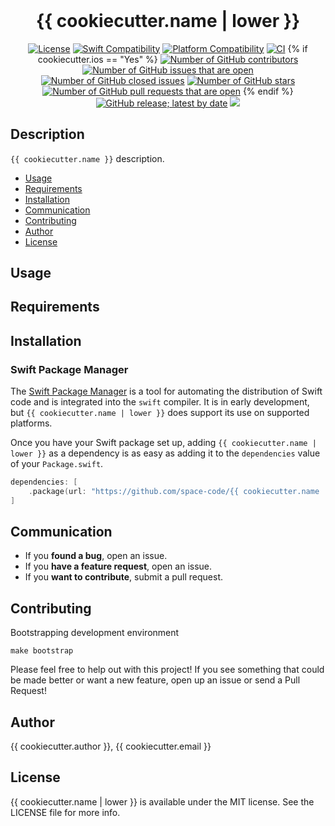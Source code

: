 <h1 align="center" style="margin-top: 0px;">{{ cookiecutter.name | lower }}</h1>

<p align="center">
<a href="https://github.com/space-code/{{ cookiecutter.name | lower }}/blob/main/LICENSE"><img alt="License" src="https://img.shields.io/github/license/space-code/{{ cookiecutter.name | lower }}?style=flat"></a> 
<a href="https://swiftpackageindex.com/space-code/{{ cookiecutter.name | lower }}"><img alt="Swift Compatibility" src="https://img.shields.io/endpoint?url=https%3A%2F%2Fswiftpackageindex.com%2Fapi%2Fpackages%2Fspace-code%2F{{ cookiecutter.name | lower }}%2Fbadge%3Ftype%3Dswift-versions"/></a> 
<a href="https://swiftpackageindex.com/space-code/{{ cookiecutter.name | lower }}"><img alt="Platform Compatibility" src="https://img.shields.io/endpoint?url=https%3A%2F%2Fswiftpackageindex.com%2Fapi%2Fpackages%2Fspace-code%2F{{ cookiecutter.name | lower }}%2Fbadge%3Ftype%3Dplatforms"/></a> 
<a href="https://github.com/space-code/{{ cookiecutter.name | lower }}"><img alt="CI" src="https://github.com/space-code/{{ cookiecutter.name }}/actions/workflows/ci.yml/badge.svg?branch=main"></a>
{% if cookiecutter.ios == "Yes" %}
<a href="https://github.com/space-code/{{ cookiecutter.name | lower }}"><img alt="Number of GitHub contributors" src="https://img.shields.io/github/issues/space-code/{{ cookiecutter.name | lower }}"></a>
<a href="https://github.com/space-code/{{ cookiecutter.name | lower }}"><img alt="Number of GitHub issues that are open" src="https://img.shields.io/github/stars/space-code/{{ cookiecutter.name | lower }}"></a>
<a href="https://github.com/space-code/{{ cookiecutter.name | lower }}"><img alt="Number of GitHub closed issues" src="https://img.shields.io/github/issues-closed/space-code/{{ cookiecutter.name | lower }}"></a>
<a href="https://github.com/space-code/{{ cookiecutter.name | lower }}"><img alt="Number of GitHub stars" src="https://img.shields.io/github/contributors/space-code/{{ cookiecutter.name | lower }}"></a>
<a href="https://github.com/space-code/{{ cookiecutter.name | lower }}"><img alt="Number of GitHub pull requests that are open" src="https://img.shields.io/github/issues-pr-raw/space-code/{{ cookiecutter.name | lower }}"></a>
{% endif %}
<a href="https://github.com/space-code/{{ cookiecutter.name | lower }}"><img alt="GitHub release; latest by date" src="https://img.shields.io/github/v/release/space-code/{{ cookiecutter.name | lower }}"></a>
<a href="https://github.com/apple/swift-package-manager" alt="{{ cookiecutter.name | lower }} on Swift Package Manager" title="{{ cookiecutter.name | lower }} on Swift Package Manager"><img src="https://img.shields.io/badge/Swift%20Package%20Manager-compatible-brightgreen.svg" /></a>
</p>

## Description
`{{ cookiecutter.name }}` description.

- [Usage](#usage)
- [Requirements](#requirements)
- [Installation](#installation)
- [Communication](#communication)
- [Contributing](#contributing)
- [Author](#author)
- [License](#license)

## Usage

## Requirements

## Installation
### Swift Package Manager

The [Swift Package Manager](https://swift.org/package-manager/) is a tool for automating the distribution of Swift code and is integrated into the `swift` compiler. It is in early development, but `{{ cookiecutter.name | lower }}` does support its use on supported platforms.

Once you have your Swift package set up, adding `{{ cookiecutter.name | lower }}` as a dependency is as easy as adding it to the `dependencies` value of your `Package.swift`.

```swift
dependencies: [
    .package(url: "https://github.com/space-code/{{ cookiecutter.name | lower }}.git", .upToNextMajor(from: "{{ cookiecutter.package_version }}"))
]
```

## Communication
- If you **found a bug**, open an issue.
- If you **have a feature request**, open an issue.
- If you **want to contribute**, submit a pull request.

## Contributing
Bootstrapping development environment

```
make bootstrap
```

Please feel free to help out with this project! If you see something that could be made better or want a new feature, open up an issue or send a Pull Request!

## Author
{{ cookiecutter.author }}, {{ cookiecutter.email }}

## License
{{ cookiecutter.name | lower }} is available under the MIT license. See the LICENSE file for more info.